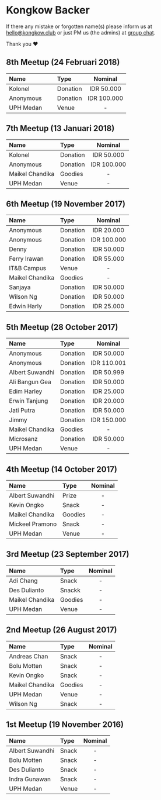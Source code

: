# Kongkow Backer

If there any mistake or forgotten name(s) please inform us at hello@kongkow.club or just PM us (the admins) at [group chat](https://t.me/KongkowITMedan). 

Thank you :heart:

## 8th Meetup (24 Februari 2018)

| Name            | Type     | Nominal     |
| :-------------- | :------- | :---------: |
| Kolonel         | Donation | IDR  50.000 |
| Anonymous       | Donation | IDR 100.000 |
| UPH Medan       | Venue    | -           |

## 7th Meetup (13 Januari 2018)

| Name            | Type     | Nominal     |
| :-------------- | :------- | :---------: |
| Kolonel         | Donation | IDR  50.000 |
| Anonymous       | Donation | IDR 100.000 |
| Maikel Chandika | Goodies  | -           |
| UPH Medan       | Venue    | -           |

## 6th Meetup (19 November 2017)

| Name            | Type     | Nominal     |
| :-------------- | :------- | :---------: |
| Anonymous       | Donation | IDR  20.000 |
| Anonymous       | Donation | IDR 100.000 |
| Denny           | Donation | IDR  50.000 |
| Ferry Irawan    | Donation | IDR  55.000 |
| IT&B Campus     | Venue    | -           |
| Maikel Chandika | Goodies  | -           |
| Sanjaya         | Donation | IDR  50.000 |
| Wilson Ng       | Donation | IDR  50.000 |
| Edwin Harly     | Donation | IDR  25.000 |

## 5th Meetup (28 October 2017)

| Name            | Type     | Nominal     |
| :-------------- | :------- | :---------: |
| Anonymous       | Donation | IDR  50.000 |
| Anonymous       | Donation | IDR 110.001 |
| Albert Suwandhi | Donation | IDR  50.999 |
| Ali Bangun Gea  | Donation | IDR  50.000 |
| Edim Harley     | Donation | IDR  25.000 |
| Erwin Tanjung   | Donation | IDR  20.000 |
| Jati Putra      | Donation | IDR  50.000 |
| Jimmy           | Donation | IDR 150.000 |
| Maikel Chandika | Goodies  | -           |
| Microsanz       | Donation | IDR  50.000 |
| UPH Medan       | Venue    | -           |
 
## 4th Meetup (14 October 2017)

| Name            | Type    | Nominal   |
| :-------------- | :------ | :-------: |
| Albert Suwandhi | Prize   | -         |
| Kevin Ongko     | Snack   | -         |
| Maikel Chandika | Goodies | -         |
| Mickeel Pramono | Snack   | -         |
| UPH Medan       | Venue   | -         |

## 3rd Meetup (23 September 2017)

| Name            | Type    | Nominal |
| :-------------- | :------ | :-----: |
| Adi Chang       | Snack   | -       |
| Des Dulianto    | Snackk  | -       |
| Maikel Chandika | Goodies | -       |
| UPH Medan       | Venue   | -       |

## 2nd Meetup (26 August 2017)

| Name            | Type    | Nominal |
| :-------------- | :------ | :-----: |
| Andreas Chan    | Snack   | -       |
| Bolu Motten     | Snack   | -       |
| Kevin Ongko     | Snack   | -       |
| Maikel Chandika | Goodies | -       |
| UPH Medan       | Venue   | -       |
| Wilson Ng       | Snack   | -       |

## 1st Meetup (19 November 2016)

| Name            | Type          | Nominal |
| :-------------- | :------------ | :-----: |
| Albert Suwandhi | Snack         | -       |
| Bolu Motten     | Snack         | -       |
| Des Dulianto    | Snack         | -       |
| Indra Gunawan   | Snack         | -       |
| UPH Medan       | Venue         | -       |
